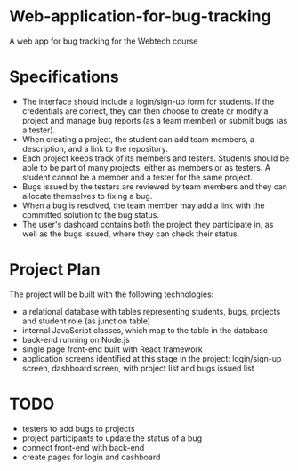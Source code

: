 # Web-application-for-bug-tracking
A web app for bug tracking for the Webtech course

# Specifications
* The interface should include a login/sign-up form for students. If the credentials are correct, they can then choose to create or modify a project and manage bug reports (as a team member) or submit bugs (as a tester).
* When creating a project, the student can add team members, a description, and a link to the repository.
* Each project keeps track of its members and testers. Students should be able to be part of many projects, either as members or as testers. A student cannot be a member and a tester for the same project.
* Bugs issued by the testers are reviewed by team members and they can allocate themselves to fixing a bug.
* When a bug is resolved, the team member may add a link with the committed solution to the bug status.
* The user's dashoard contains both the project they participate in, as well as the bugs issued, where they can check their status.

# Project Plan
The project will be built with the following technologies:
* a relational database with tables representing students, bugs, projects and student role (as junction table)
* internal JavaScript classes, which map to the table in the database
* back-end running on Node.js
* single page front-end built with React framework
* application screens identified at this stage in the project: login/sign-up screen, dashboard screen, with project list and bugs issued list

# TODO
* testers to add bugs to projects
* project participants to update the status of a bug
* connect front-end with back-end
* create pages for login and dashboard

